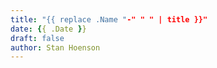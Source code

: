 ```yaml
---
title: "{{ replace .Name "-" " " | title }}"
date: {{ .Date }}
draft: false
author: Stan Hoenson
---
```


